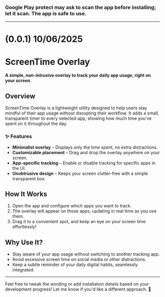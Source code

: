 
### Google Play protect may ask to scan the app before installing; let it scan. **The app is safe to use.**

***

# (0.0.1) 10/06/2025


# ScreenTime Overlay

**A simple, non-intrusive overlay to track your daily app usage, right on your screen.**  

## Overview  
ScreenTime Overlay is a lightweight utility designed to help users stay mindful of their app usage without disrupting their workflow. It adds a small, transparent timer to every selected app, showing how much time you've spent on it throughout the day.  

### ✨ Features  
- **Minimalist overlay** – Displays only the time spent, no extra distractions.  
- **Customizable placement** – Drag and drop the overlay anywhere on your screen.  
- **App-specific tracking** – Enable or disable tracking for specific apps in the UI.  
- **Unobtrusive design** – Keeps your screen clutter-free with a simple transparent box.  

## How It Works  
1. Open the app and configure which apps you want to track.  
2. The overlay will appear on those apps, updating in real time as you use them.  
3. Drag it to a convenient spot, and keep an eye on your screen time effortlessly!  

## Why Use It?  
- Stay aware of your app usage without switching to another tracking app.  
- Avoid excessive screen time on social media or other distractions.  
- Keep a subtle reminder of your daily digital habits, seamlessly integrated.  

---

Feel free to tweak the wording or add installation details based on your development progress! Let me know if you'd like a different approach. 🚀  


